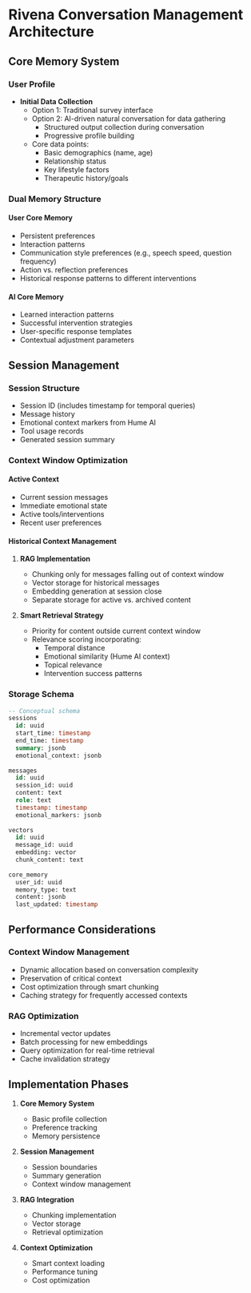 # Rivena Conversation Management Architecture

## Core Memory System

### User Profile
- **Initial Data Collection**
  - Option 1: Traditional survey interface
  - Option 2: AI-driven natural conversation for data gathering
    - Structured output collection during conversation
    - Progressive profile building
  - Core data points:
    - Basic demographics (name, age)
    - Relationship status
    - Key lifestyle factors
    - Therapeutic history/goals

### Dual Memory Structure

#### User Core Memory
- Persistent preferences
- Interaction patterns
- Communication style preferences (e.g., speech speed, question frequency)
- Action vs. reflection preferences
- Historical response patterns to different interventions

#### AI Core Memory
- Learned interaction patterns
- Successful intervention strategies
- User-specific response templates
- Contextual adjustment parameters

## Session Management

### Session Structure
- Session ID (includes timestamp for temporal queries)
- Message history
- Emotional context markers from Hume AI
- Tool usage records
- Generated session summary

### Context Window Optimization

#### Active Context
- Current session messages
- Immediate emotional state
- Active tools/interventions
- Recent user preferences

#### Historical Context Management
1. **RAG Implementation**
   - Chunking only for messages falling out of context window
   - Vector storage for historical messages
   - Embedding generation at session close
   - Separate storage for active vs. archived content

2. **Smart Retrieval Strategy**
   - Priority for content outside current context window
   - Relevance scoring incorporating:
     - Temporal distance
     - Emotional similarity (Hume AI context)
     - Topical relevance
     - Intervention success patterns

### Storage Schema

```sql
-- Conceptual schema
sessions
  id: uuid
  start_time: timestamp
  end_time: timestamp
  summary: jsonb
  emotional_context: jsonb
  
messages
  id: uuid
  session_id: uuid
  content: text
  role: text
  timestamp: timestamp
  emotional_markers: jsonb
  
vectors
  id: uuid
  message_id: uuid
  embedding: vector
  chunk_content: text
  
core_memory
  user_id: uuid
  memory_type: text
  content: jsonb
  last_updated: timestamp
```

## Performance Considerations

### Context Window Management
- Dynamic allocation based on conversation complexity
- Preservation of critical context
- Cost optimization through smart chunking
- Caching strategy for frequently accessed contexts

### RAG Optimization
- Incremental vector updates
- Batch processing for new embeddings
- Query optimization for real-time retrieval
- Cache invalidation strategy

## Implementation Phases

1. **Core Memory System**
   - Basic profile collection
   - Preference tracking
   - Memory persistence

2. **Session Management**
   - Session boundaries
   - Summary generation
   - Context window management

3. **RAG Integration**
   - Chunking implementation
   - Vector storage
   - Retrieval optimization

4. **Context Optimization**
   - Smart context loading
   - Performance tuning
   - Cost optimization